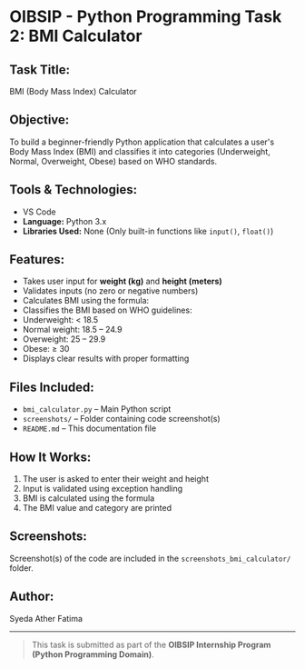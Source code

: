 # OIBSIP - Python Programming Task 2: BMI Calculator

##  Task Title:
BMI (Body Mass Index) Calculator

##  Objective:
To build a beginner-friendly Python application that calculates a user's Body Mass Index (BMI) and classifies it into categories (Underweight, Normal, Overweight, Obese) based on WHO standards.

##  Tools & Technologies:
-   VS Code
- **Language:** Python 3.x
- **Libraries Used:** None (Only built-in functions like `input()`, `float()`)

##  Features:
- Takes user input for **weight (kg)** and **height (meters)**
- Validates inputs (no zero or negative numbers)
- Calculates BMI using the formula:  
- Classifies the BMI based on WHO guidelines:
- Underweight: < 18.5  
- Normal weight: 18.5 – 24.9  
- Overweight: 25 – 29.9  
- Obese: ≥ 30
- Displays clear results with proper formatting

##  Files Included:
- `bmi_calculator.py` – Main Python script
- `screenshots/` – Folder containing code screenshot(s)
- `README.md` – This documentation file

##  How It Works:
1. The user is asked to enter their weight and height
2. Input is validated using exception handling
3. BMI is calculated using the formula
4. The BMI value and category are printed

##  Screenshots:
Screenshot(s) of the code are included in the `screenshots_bmi_calculator/` folder.

##  Author:
Syeda Ather Fatima

---

>  This task is submitted as part of the **OIBSIP Internship Program (Python Programming Domain)**.
